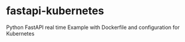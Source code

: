 # fastapi-kubernetes

Python FastAPI real time Example with Dockerfile and configuration for Kubernetes
